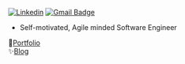 <!--![Malek's GitHub stats](https://github-readme-stats.vercel.app/api?username=maleksmida&hide=contribs,issues&show_icons=true)-->

<!--## Hi there <img src="https://media.giphy.com/media/hvRJCLFzcasrR4ia7z/giphy.gif" width="25px">-->

<!--<img align="right" alt="GIF" src="https://media0.giphy.com/media/Y0gol5hgay5HMC0Vp6/giphy.gif" width="180" height="180" />-->

<!--**Who am I:**-->

[![Linkedin](https://img.shields.io/badge/-LinkedIn-blue?style=flat-square&logo=Linkedin&logoColor=white&link=https://www.linkedin.com/in/malek-smida-ba58b9153/)](https://www.linkedin.com/in/maleksmida/)
[![Gmail Badge](https://img.shields.io/badge/-Gmail-c14438?style=flat-square&logo=Gmail&logoColor=white&link=mailto:malek.ssmida@gmail.com)](mailto:malek.ssmida@gmail.com)

- Self-motivated, Agile minded Software Engineer

🚀[Portfolio](https://maleksmida.com/) <br/>
✨[Blog](https://maleksmida.blog/)

<!--<a href="https://app.daily.dev/malek_smida"><img src="https://api.daily.dev/devcards/d469e6922d644dfeb17b9d2d2b26f898.png?r=lpd" width="300" alt="malek smida's Dev Card"/></a>-->

<!--[![Top Langs](https://github-readme-stats.vercel.app/api/top-langs/?username=maleksmida)](https://github.com/anuraghazra/github-readme-stats)-->
